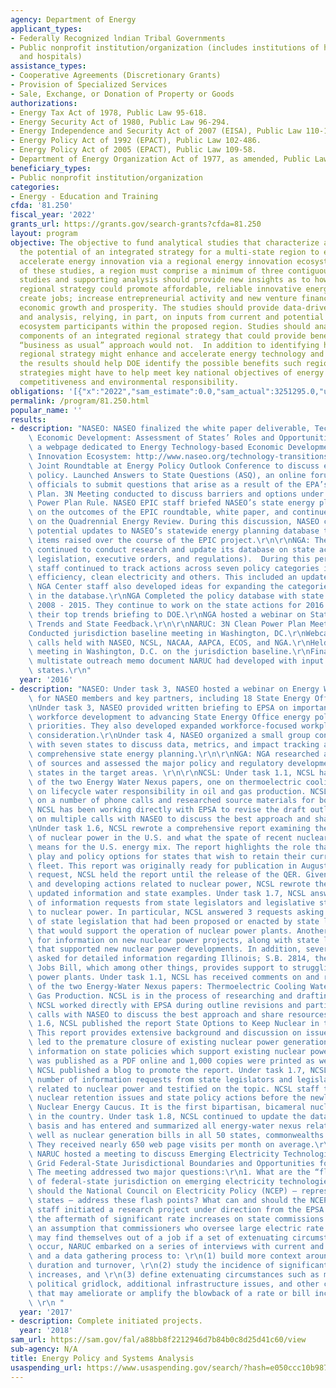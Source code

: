 ```yaml
---
agency: Department of Energy
applicant_types:
- Federally Recognized lndian Tribal Governments
- Public nonprofit institution/organization (includes institutions of higher education
  and hospitals)
assistance_types:
- Cooperative Agreements (Discretionary Grants)
- Provision of Specialized Services
- Sale, Exchange, or Donation of Property or Goods
authorizations:
- Energy Tax Act of 1978, Public Law 95-618.
- Energy Security Act of 1980, Public Law 96-294.
- Energy Independence and Security Act of 2007 (EISA), Public Law 110-140.
- Energy Policy Act of 1992 (EPACT), Public Law 102-486.
- Energy Policy Act of 2005 (EPACT), Public Law 109-58.
- Department of Energy Organization Act of 1977, as amended, Public Law 95-91.
beneficiary_types:
- Public nonprofit institution/organization
categories:
- Energy - Education and Training
cfda: '81.250'
fiscal_year: '2022'
grants_url: https://grants.gov/search-grants?cfda=81.250
layout: program
objective: The objective to fund analytical studies that characterize and examine
  the potential of an integrated strategy for a multi-state region to enhance and
  accelerate energy innovation via a regional energy innovation ecosystem.  For purposes
  of these studies, a region must comprise a minimum of three contiguous states.   The
  studies and supporting analysis should provide new insights as to how an integrated
  regional strategy could promote affordable, reliable innovative energy technology;
  create jobs; increase entrepreneurial activity and new venture financing; and promote
  economic growth and prosperity. The studies should provide data-driven insights
  and analysis, relying, in part, on inputs from current and potential energy innovation
  ecosystem participants within the proposed region. Studies should analytically support
  components of an integrated regional strategy that could provide benefits that a
  “business as usual” approach would not.  In addition to identifying how an integrated
  regional strategy might enhance and accelerate energy technology and deployment,
  the results should help DOE identify the possible benefits such regional innovation
  strategies might have to help meet key national objectives of energy security, economic
  competitiveness and environmental responsibility.
obligations: '[{"x":"2022","sam_estimate":0.0,"sam_actual":3251295.0,"usa_spending_actual":100000.0},{"x":"2023","sam_estimate":300000.0,"sam_actual":0.0,"usa_spending_actual":318840.64},{"x":"2024","sam_estimate":0.0,"sam_actual":0.0,"usa_spending_actual":670000.0}]'
permalink: /program/81.250.html
popular_name: ''
results:
- description: "NASEO: NASEO finalized the white paper deliverable, Technology Based\
    \ Economic Development: Assessment of States’ Roles and Opportunities.NASEO launched\
    \ a webpage dedicated to Energy Technology-based Economic Development and the\
    \ Innovation Ecosystem: http://www.naseo.org/technology-transitions. Held NASEO-EPSA\
    \ Joint Roundtable at Energy Policy Outlook Conference to discuss electricity\
    \ policy. Launched Answers to State Questions (ASQ), an online forum for state\
    \ officials to submit questions that arise as a result of the EPA’s Clean Power\
    \ Plan. 3N Meeting conducted to discuss barriers and options under the EPA’s Clean\
    \ Power Plan Rule. NASEO EPIC staff briefed NASEO’s state energy planning lead\
    \ on the outcomes of the EPIC roundtable, white paper, and continued engagement\
    \ on the Quadrennial Energy Review. During this discussion, NASEO colleagues discussed\
    \ potential updates to NASEO’s statewide energy planning database to reflect policy\
    \ items raised over the course of the EPIC project.\r\n\r\nNGA: The NGA Center\
    \ continued to conduct research and update its database on state actions (i.e.,\
    \ legislation, executive orders, and regulations).  During this period, NGA Center\
    \ staff continued to track actions across seven policy categories including energy\
    \ efficiency, clean electricity and others. This included an update for 2015.\
    \ NGA Center staff also developed ideas for expanding the categories included\
    \ in the database.\r\nNGA Completed the policy database with state actions from\
    \ 2008 - 2015. They continue to work on the state actions for 2016. NGA has submitted\
    \ their top trends briefing to DOE.\r\nNGA hosted a webinar on State Energy Policy\
    \ Trends and State Feedback.\r\n\r\nNARUC: 3N Clean Power Plan Meeting Held\r\n\
    Conducted jurisdiction baseline meeting in Washington, DC.\r\nWebcasts and conference\
    \ calls held with NASEO, NCSL, NACAA, AAPCA, ECOS, and NGA.\r\nHeld a follow-up\
    \ meeting in Washington, D.C. on the jurisdiction baseline.\r\nFinalized and performed\
    \ multistate outreach memo document NARUC had developed with input from seven\
    \ states.\r\n"
  year: '2016'
- description: "NASEO: Under task 3, NASEO hosted a webinar on Energy Workforce Development\
    \ for NASEO members and key partners, including 18 State Energy Office registrants.\r\
    \nUnder task 3, NASEO provided written briefing to EPSA on importance of energy\
    \ workforce development to advancing State Energy Office energy policy goals and\
    \ priorities. They also developed expanded workforce-­focused workplan for EPSA\
    \ consideration.\r\nUnder task 4, NASEO organized a small group conference call\
    \ with seven states to discuss data, metrics, and impact tracking associated with\
    \ comprehensive state energy planning.\r\n\r\nNGA: NGA researched a wide array\
    \ of sources and assessed the major policy and regulatory developments in all\
    \ states in the target areas. \r\n\r\nNCSL: Under task 1.1, NCSL has drafted outlines\
    \ of the two Energy Water Nexus papers, one on thermoelectric cooling and one\
    \ on lifecycle water responsibility in oil and gas production. NCSL has participated\
    \ on a number of phone calls and researched source materials for both papers.\
    \ NCSL has been working directly with EPSA to revise the draft outline and participated\
    \ on multiple calls with NASEO to discuss the best approach and share resources.\r\
    \nUnder task 1.6, NCSL rewrote a comprehensive report examining the current state\
    \ of nuclear power in the U.S. and what the spate of recent nuclear plant closures\
    \ means for the U.S. energy mix. The report highlights the role that state legislatures\
    \ play and policy options for states that wish to retain their current nuclear\
    \ fleet. This report was originally ready for publication in August 2016. At EPSA’s\
    \ request, NCSL held the report until the release of the QER. Given the topic\
    \ and developing actions related to nuclear power, NCSL rewrote the report with\
    \ updated information and state examples. Under task 1.7, NCSL answered a number\
    \ of information requests from state legislators and legislative staff related\
    \ to nuclear power. In particular, NCSL answered 3 requests asking for a summary\
    \ of state legislation that had been proposed or enacted by state legislatures\
    \ that would support the operation of nuclear power plants. Another request asked\
    \ for information on new nuclear power projects, along with state legislation\
    \ that supported new nuclear power developments. In addition, several requests\
    \ asked for detailed information regarding Illinois; S.B. 2814, the Future Energy\
    \ Jobs Bill, which among other things, provides support to struggling nuclear\
    \ power plants. Under task 1.1, NCSL has received comments on and revised outlines\
    \ of the two Energy-Water Nexus papers: Thermoelectric Cooling Water in Oil and\
    \ Gas Production. NCSL is in the process of researching and drafting the papers.\
    \ NCSL worked directly with EPSA during outline revisions and participated on\
    \ calls with NASEO to discuss the best approach and share resources. Under task\
    \ 1.6, NCSL published the report State Options to Keep Nuclear in the Energy Mix.\
    \ This report provides extensive background and discussion on issues that have\
    \ led to the premature closure of existing nuclear power generation and provides\
    \ information on state policies which support existing nuclear power. The report\
    \ was published as a PDF online and 1,000 copies were printed as well. In addition,\
    \ NCSL published a blog to promote the report. Under task 1.7, NCSL answered a\
    \ number of information requests from state legislators and legislative staff\
    \ related to nuclear power and testified on the topic. NCSL staff testified on\
    \ nuclear retention issues and state policy actions before the newly created Pennsylvania\
    \ Nuclear Energy Caucus. It is the first bipartisan, bicameral nuclear caucus\
    \ in the country. Under task 1.8, NCSL continued to update the database on a biweekly\
    \ basis and has entered and summarized all energy-water nexus related bills as\
    \ well as nuclear generation bills in all 50 states, commonwealths and territories.\
    \ They received nearly 650 web page visits per month on average.\r\n\r\nNARUC:\
    \ NARUC hosted a meeting to discuss Emerging Electricity Technologies and a Smart\
    \ Grid Federal-State Jurisdictional Boundaries and Opportunities for State Action.\
    \ The meeting addressed two major questions:\r\n1. What are the “flash points”\
    \ of federal-state jurisdiction on emerging electricity technologies?\r\n2. How\
    \ should the National Council on Electricity Policy (NCEP) – representing the\
    \ states – address these flash points? What can and should the NCEP do? \r\nNARUC\
    \ staff initiated a research project under direction from the EPSA office regarding\
    \ the aftermath of significant rate increases on state commissions. Starting from\
    \ an assumption that commissioners who oversee large electric rate or bill increases\
    \ may find themselves out of a job if a set of extenuating circumstances simultaneously\
    \ occur, NARUC embarked on a series of interviews with current and former commissioners\
    \ and a data gathering process to: \r\n(1) build more context around commissioner\
    \ duration and turnover, \r\n(2) study the incidence of significant rate or bill\
    \ increases, and \r\n(3) define extenuating circumstances such as media scrutiny,\
    \ political gridlock, additional infrastructure issues, and other characteristics\
    \ that may ameliorate or amplify the blowback of a rate or bill increase on commissioners.\
    \ \r\n "
  year: '2017'
- description: Complete initiated projects.
  year: '2018'
sam_url: https://sam.gov/fal/a88bb8f2212946d7b84b0c8d25d41c60/view
sub-agency: N/A
title: Energy Policy and Systems Analysis
usaspending_url: https://www.usaspending.gov/search/?hash=e050ccc10b987a3bdea13461958fe00c
---
```


